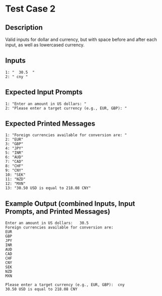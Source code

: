 # Test Case 2

## Description
Valid inputs for dollar and currency, but with space before and after each input, as well as lowercased currency.

## Inputs
```
1: "  30.5  "
2: " cny "
```

## Expected Input Prompts
```
1: "Enter an amount in US dollars: "
2: "Please enter a target currency (e.g., EUR, GBP): "
```

## Expected Printed Messages
```
1: "Foreign currencies available for conversion are: "
2: "EUR"
3: "GBP"
4: "JPY"
5: "INR"
6: "AUD"
7: "CAD"
8: "CHF"
9: "CNY"
10: "SEK"
11: "NZD"
12: "MXN"
13: "30.50 USD is equal to 218.08 CNY"
```

## Example Output **(combined Inputs, Input Prompts, and Printed Messages)**
```
Enter an amount in US dollars:   30.5  
Foreign currencies available for conversion are: 
EUR
GBP
JPY
INR
AUD
CAD
CHF
CNY
SEK
NZD
MXN

Please enter a target currency (e.g., EUR, GBP):  cny 
30.50 USD is equal to 218.08 CNY
```
